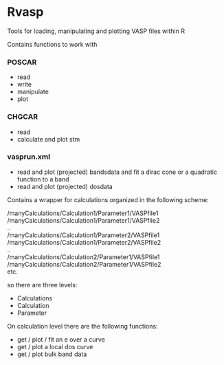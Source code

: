 Rvasp
=====
Tools for loading, manipulating and plotting VASP files within R

Contains functions to work with

### POSCAR
* read 
* write 
* manipulate
* plot

### CHGCAR 
* read 
* calculate and plot stm

### vasprun.xml 
* read and plot (projected) bandsdata and fit a dirac cone or a quadratic function to a band
* read and plot (projected) dosdata 

Contains a wrapper for calculations organized in the following scheme:   
   
/manyCalculations/Calculation1/Parameter1/VASPfile1   
/manyCalculations/Calculation1/Parameter1/VASPfile2   
..   
/manyCalculations/Calculation1/Parameter2/VASPfile1   
/manyCalculations/Calculation1/Parameter2/VASPfile2   
..   
/manyCalculations/Calculation2/Parameter1/VASPfile1   
/manyCalculations/Calculation2/Parameter1/VASPfile2   
etc.

so there are three levels:
* Calculations
* Calculation
* Parameter

On calculation level there are the following functions:
* get / plot / fit an e over a curve
* get / plot a local dos curve
* get / plot bulk band data